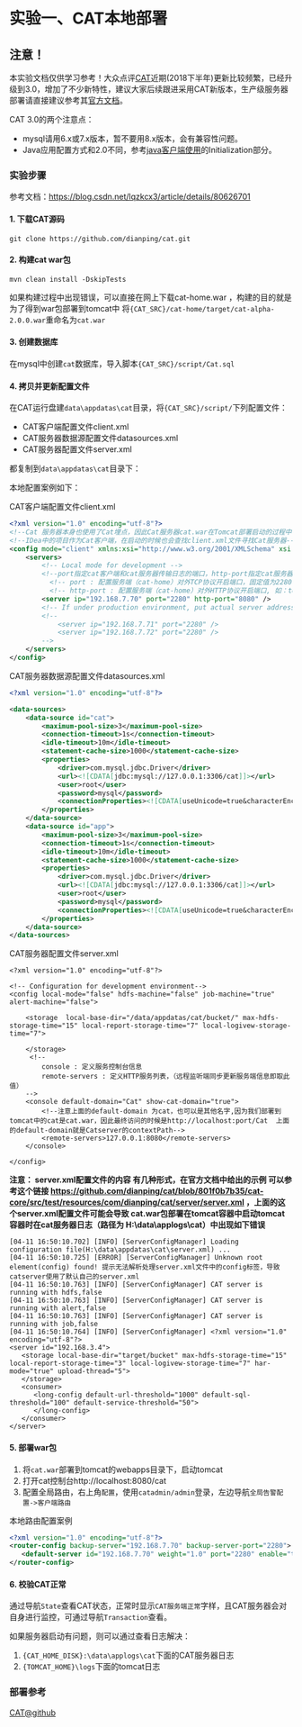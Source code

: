 实验一、CAT本地部署
======

## 注意！

本实验文档仅供学习参考！大众点评[CAT](https://github.com/dianping/cat)近期(2018下半年)更新比较频繁，已经升级到3.0，增加了不少新特性，建议大家后续跟进采用CAT新版本，生产级服务器部署请直接建议参考其[官方文档](https://github.com/dianping/cat)。

CAT 3.0的两个注意点：

* mysql请用6.x或7.x版本，暂不要用8.x版本，会有兼容性问题。
* Java应用配置方式和2.0不同，参考[java客户端使用](https://github.com/dianping/cat/tree/master/lib/java)的Initialization部分。

### 实验步骤

参考文档：https://blog.csdn.net/lqzkcx3/article/details/80626701

#### 1. 下载CAT源码

```
git clone https://github.com/dianping/cat.git
```

#### 2. 构建cat war包

```
mvn clean install -DskipTests
```

如果构建过程中出现错误，可以直接在网上下载cat-home.war ，构建的目的就是为了得到war包部署到tomcat中
将`{CAT_SRC}/cat-home/target/cat-alpha-2.0.0.war`重命名为`cat.war`

#### 3. 创建数据库

在mysql中创建`cat`数据库，导入脚本`{CAT_SRC}/script/Cat.sql`

#### 4. 拷贝并更新配置文件

在CAT运行盘建`data\appdatas\cat`目录，将`{CAT_SRC}/script/`下列配置文件：

*  CAT客户端配置文件client.xml
*  CAT服务器数据源配置文件datasources.xml
*  CAT服务器配置文件server.xml

都复制到`data\appdatas\cat`目录下：


本地配置案例如下：

CAT客户端配置文件client.xml

```xml
<?xml version="1.0" encoding="utf-8"?>
<!--Cat 服务器本身也使用了Cat埋点，因此Cat服务器cat.war在Tomcat部署启动的过程中也会查找client.xml文件，然后通过client.xml文件中的server主动连接cat服务器-->
<!--IDea中的项目作为Cat客户端，在启动的时候也会查找client.xml文件寻找Cat服务器-->
<config mode="client" xmlns:xsi="http://www.w3.org/2001/XMLSchema" xsi:noNamespaceSchemaLocation="config.xsd">
	<servers>
		<!-- Local mode for development -->
		<!--port指定cat客户端和cat服务器传输日志的端口，http-port指定cat服务器提供web界面查看日志的端口-->
		  <!-- port : 配置服务端（cat-home）对外TCP协议开启端口，固定值为2280; -->
          <!-- http-port : 配置服务端（cat-home）对外HTTP协议开启端口, 如：tomcat默认是8080端口，若未指定，默认为8080端口; -->
		<server ip="192.168.7.70" port="2280" http-port="8080" />
		<!-- If under production environment, put actual server address as list. -->
		<!-- 
			<server ip="192.168.7.71" port="2280" /> 
			<server ip="192.168.7.72" port="2280" /> 
		-->
	</servers>
</config>
```

CAT服务器数据源配置文件datasources.xml

```xml
<?xml version="1.0" encoding="utf-8"?>

<data-sources>
	<data-source id="cat">
		<maximum-pool-size>3</maximum-pool-size>
		<connection-timeout>1s</connection-timeout>
		<idle-timeout>10m</idle-timeout>
		<statement-cache-size>1000</statement-cache-size>
		<properties>
			<driver>com.mysql.jdbc.Driver</driver>
			<url><![CDATA[jdbc:mysql://127.0.0.1:3306/cat]]></url>
			<user>root</user>
			<password>mysql</password>
			<connectionProperties><![CDATA[useUnicode=true&characterEncoding=UTF-8&autoReconnect=true&socketTimeout=120000]]></connectionProperties>
		</properties>
	</data-source>
	<data-source id="app">
		<maximum-pool-size>3</maximum-pool-size>
		<connection-timeout>1s</connection-timeout>
		<idle-timeout>10m</idle-timeout>
		<statement-cache-size>1000</statement-cache-size>
		<properties>
			<driver>com.mysql.jdbc.Driver</driver>
			<url><![CDATA[jdbc:mysql://127.0.0.1:3306/cat]]></url>
			<user>root</user>
			<password>mysql</password>
			<connectionProperties><![CDATA[useUnicode=true&characterEncoding=UTF-8&autoReconnect=true&socketTimeout=120000]]></connectionProperties>
		</properties>
	</data-source>
</data-sources>

```

CAT服务器配置文件server.xml

```
<?xml version="1.0" encoding="utf-8"?>

<!-- Configuration for development environment-->
<config local-mode="false" hdfs-machine="false" job-machine="true" alert-machine="false">
	
	<storage  local-base-dir="/data/appdatas/cat/bucket/" max-hdfs-storage-time="15" local-report-storage-time="7" local-logivew-storage-time="7">
	
	</storage>
	 <!--
        console : 定义服务控制台信息
        remote-servers : 定义HTTP服务列表，（远程监听端同步更新服务端信息即取此值）    
    -->
	<console default-domain="Cat" show-cat-domain="true">
		<!--注意上面的default-domain 为cat，也可以是其他名字,因为我们部署到tomcat中的cat是cat.war，因此最终访问的时候是http://localhost:port/Cat  上面的default-domain就是Catserver的contextPath-->
		<remote-servers>127.0.0.1:8080</remote-servers>		
	</console>
		
</config>
```

**注意： server.xml配置文件的内容 有几种形式，在官方文档中给出的示例 可以参考这个链接 https://github.com/dianping/cat/blob/801f0b7b35/cat-core/src/test/resources/com/dianping/cat/server/server.xml  ，上面的这个server.xml配置文件可能会导致 cat.war包部署在tomcat容器中启动tomcat容器时在cat服务器日志（路径为 H:\data\applogs\cat）中出现如下错误**

```
[04-11 16:50:10.702] [INFO] [ServerConfigManager] Loading configuration file(H:\data\appdatas\cat\server.xml) ...
[04-11 16:50:10.725] [ERROR] [ServerConfigManager] Unknown root element(config) found! 提示无法解析处理server.xml文件中的config标签，导致catserver使用了默认自己的server.xml
[04-11 16:50:10.763] [INFO] [ServerConfigManager] CAT server is running with hdfs,false
[04-11 16:50:10.763] [INFO] [ServerConfigManager] CAT server is running with alert,false
[04-11 16:50:10.763] [INFO] [ServerConfigManager] CAT server is running with job,false
[04-11 16:50:10.764] [INFO] [ServerConfigManager] <?xml version="1.0" encoding="utf-8"?>
<server id="192.168.3.4">
   <storage local-base-dir="target/bucket" max-hdfs-storage-time="15" local-report-storage-time="3" local-logivew-storage-time="7" har-mode="true" upload-thread="5">
   </storage>
   <consumer>
      <long-config default-url-threshold="1000" default-sql-threshold="100" default-service-threshold="50">
      </long-config>
   </consumer>
</server>
```

#### 5. 部署war包

1. 将`cat.war`部署到tomcat的webapps目录下，启动tomcat
2. 打开cat控制台http://localhost:8080/cat
3. 配置全局路由，右上角`配置`，使用`catadmin/admin`登录，左边导航`全局告警配置->客户端路由`

本地路由配置案例

```xml
<?xml version="1.0" encoding="utf-8"?>
<router-config backup-server="192.168.7.70" backup-server-port="2280">
   <default-server id="192.168.7.70" weight="1.0" port="2280" enable="true"/>
</router-config>
```

#### 6. 校验CAT正常

通过导航`State`查看CAT状态，正常时显示`CAT服务端正常`字样，且CAT服务器会对自身进行监控，可通过导航`Transaction`查看。

如果服务器启动有问题，则可以通过查看日志解决：

1. `{CAT_HOME_DISK}:\data\applogs\cat`下面的CAT服务器日志
2. `{TOMCAT_HOME}\logs`下面的tomcat日志

### 部署参考

[CAT@github](https://github.com/dianping/cat)
